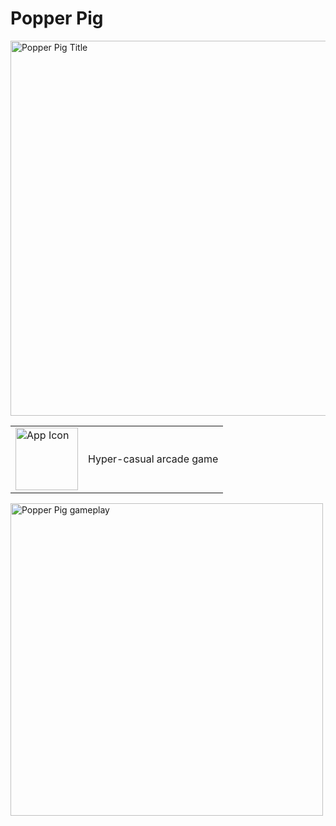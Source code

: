 # Popper Pig
<img src="https://i.imgur.com/rl1RoAz.png" alt="Popper Pig Title" width=600>

<table>
	<tbody>
		<tr>
			<td>
        <img src="https://i.imgur.com/b8wIlBQ.png" alt="App Icon" width=100>
      </td>
			<td>
        Hyper-casual arcade game
      </td>
		</tr>
	</tbody>
</table>



<img src="https://i.imgur.com/xJKofXQ.png" alt="Popper Pig gameplay" width=500>
